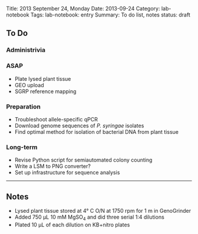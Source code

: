Title: 2013 September 24, Monday
Date: 2013-09-24
Category: lab-notebook
Tags: lab-notebook: entry
Summary: To do list, notes
status: draft

## To Do ##

### Administrivia ###

### ASAP ###

- Plate lysed plant tissue
- GEO upload
- SGRP reference mapping

### Preparation ###

- Troubleshoot allele-specific qPCR
- Download genome sequences of _P. syringae_ isolates
- Find optimal method for isolation of bacterial DNA from plant tissue

### Long-term ###

- Revise Python script for semiautomated colony counting
- Write a LSM to PNG converter?
- Set up infrastructure for sequence analysis

***

## Notes ##

- Lysed plant tissue stored at 4&deg; C O/N at 1750 rpm for 1 m in
  GenoGrinder
- Added 750 &micro;L 10 mM MgSO<sub>4</sub> and did three serial 1:4
  dilutions
- Plated 10 &micro;L of each dilution on KB+nitro plates
